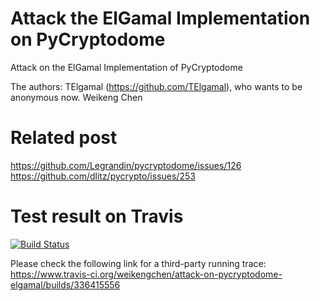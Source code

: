 # Attack the ElGamal Implementation on PyCryptodome
Attack on the ElGamal Implementation of PyCryptodome

The authors:
     TElgamal (https://github.com/TElgamal), who wants to be anonymous now.
     Weikeng Chen


# Related post
https://github.com/Legrandin/pycryptodome/issues/126
https://github.com/dlitz/pycrypto/issues/253

# Test result on Travis
[![Build Status](https://www.travis-ci.org/weikengchen/attack-on-pycryptodome-elgamal.svg?branch=master)](https://www.travis-ci.org/weikengchen/attack-on-pycryptodome-elgamal)

Please check the following link for a third-party running trace: https://www.travis-ci.org/weikengchen/attack-on-pycryptodome-elgamal/builds/336415556
